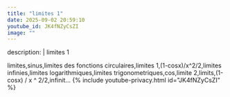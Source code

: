 ```yaml
---
title: "limites 1"
date: 2025-09-02 20:59:10 
youtube_id: JK4fNZyCsZI
image: ""
---
```

description: |
  limites 1
  
  
  
  limites,sinus,limites des fonctions circulaires,limites 1,(1-cosx)/x^2/2,limites infinies,limites logarithmiques,limites trigonometriques,cos,limite 2,limits,(1-cosx) / x ^ 2/2,infinit...
{% include youtube-privacy.html id="JK4fNZyCsZI" %}
